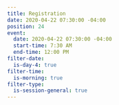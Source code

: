 ```yaml
---
title: Registration
date: 2020-04-22 07:30:00 -04:00
position: 24
event:
  date: 2020-04-22 07:30:00 -04:00
  start-time: 7:30 AM
  end-time: 12:00 PM
filter-date:
  is-day-4: true
filter-time:
  is-morning: true
filter-type:
  is-session-general: true
---
```


